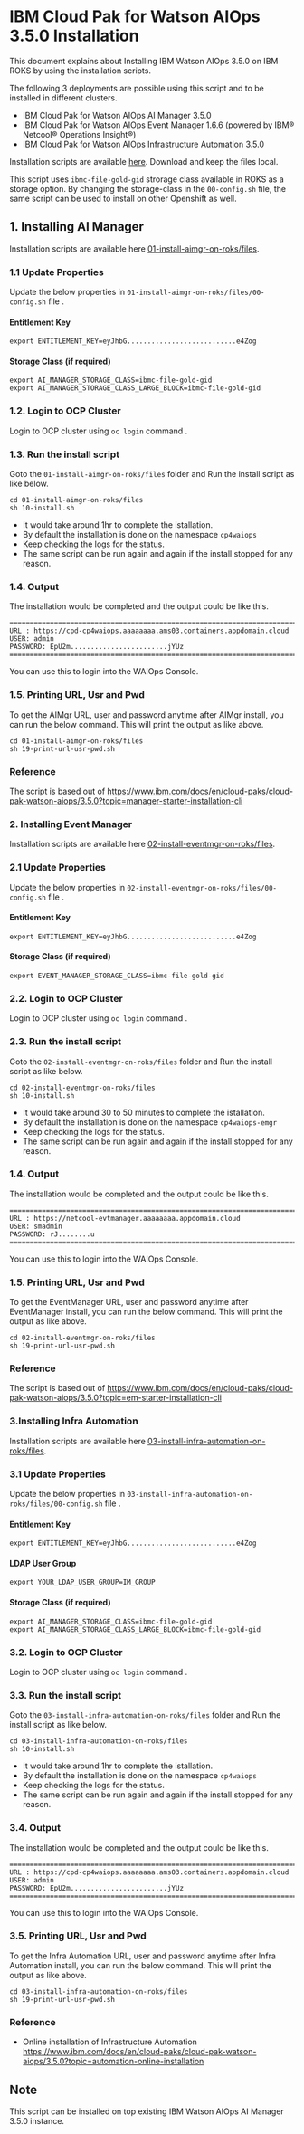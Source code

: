 # IBM Cloud Pak for Watson AIOps 3.5.0 Installation

This document explains about Installing IBM Watson AIOps 3.5.0 on IBM ROKS by using the installation scripts. 

The following 3 deployments are possible using this script and to be installed in different clusters.

- IBM Cloud Pak for Watson AIOps AI Manager 3.5.0
- IBM Cloud Pak for Watson AIOps Event Manager 1.6.6 (powered by IBM® Netcool® Operations Insight®)
- IBM Cloud Pak for Watson AIOps Infrastructure Automation 3.5.0

Installation scripts are available [here](.). Download and keep the files local.

This script uses `ibmc-file-gold-gid` strorage class available in ROKS as a storage option. By changing the storage-class in the `00-config.sh` file, the same script can be used to install on other Openshift as well.

## 1. Installing AI Manager

Installation scripts are available here [01-install-aimgr-on-roks/files](./01-install-aimgr-on-roks/files).

### 1.1 Update Properties

Update the below properties in `01-install-aimgr-on-roks/files/00-config.sh` file .

#### Entitlement Key
```
export ENTITLEMENT_KEY=eyJhbG...........................e4Zog
```

#### Storage Class (if required)
```
export AI_MANAGER_STORAGE_CLASS=ibmc-file-gold-gid
export AI_MANAGER_STORAGE_CLASS_LARGE_BLOCK=ibmc-file-gold-gid
```

### 1.2. Login to OCP Cluster

Login to OCP cluster using  `oc login` command .

### 1.3. Run the install script

Goto the `01-install-aimgr-on-roks/files` folder and Run the install script as like below.

```
cd 01-install-aimgr-on-roks/files
sh 10-install.sh
```

- It would take around 1hr to complete the istallation. 
- By default the installation is done on the namespace `cp4waiops`
- Keep checking the logs for the status. 
- The same script can be run again and again if the install stopped for any reason.

### 1.4. Output
 
The installation would be completed and the output could be like this.

```
=====================================================================================================
URL : https://cpd-cp4waiops.aaaaaaaa.ams03.containers.appdomain.cloud
USER: admin
PASSWORD: EpU2m........................jYUz
=====================================================================================================

```

You can use this to login into the WAIOps Console.

### 1.5. Printing URL, Usr and Pwd

To get the AIMgr URL, user and password anytime after AIMgr install, you can run the below command. This will print the output as like above.

```
cd 01-install-aimgr-on-roks/files
sh 19-print-url-usr-pwd.sh
```

### Reference

The script is based out of https://www.ibm.com/docs/en/cloud-paks/cloud-pak-watson-aiops/3.5.0?topic=manager-starter-installation-cli


### 2. Installing Event Manager

Installation scripts are available here [02-install-eventmgr-on-roks/files](./02-install-eventmgr-on-roks/files).

### 2.1 Update Properties

Update the below properties in `02-install-eventmgr-on-roks/files/00-config.sh` file .

#### Entitlement Key
```
export ENTITLEMENT_KEY=eyJhbG...........................e4Zog
```

#### Storage Class (if required)
```
export EVENT_MANAGER_STORAGE_CLASS=ibmc-file-gold-gid
```

### 2.2. Login to OCP Cluster

Login to OCP cluster using  `oc login` command .

### 2.3. Run the install script

Goto the `02-install-eventmgr-on-roks/files` folder and Run the install script as like below.

```
cd 02-install-eventmgr-on-roks/files
sh 10-install.sh
```

- It would take around 30 to 50 minutes to complete the istallation. 
- By default the installation is done on the namespace `cp4waiops-emgr`
- Keep checking the logs for the status. 
- The same script can be run again and again if the install stopped for any reason.

### 1.4. Output
 
The installation would be completed and the output could be like this.

```
=====================================================================================================
URL : https://netcool-evtmanager.aaaaaaaa.appdomain.cloud
USER: smadmin
PASSWORD: rJ........u
=====================================================================================================

```

You can use this to login into the WAIOps Console.

### 1.5. Printing URL, Usr and Pwd

To get the EventManager URL, user and password anytime after EventManager install, you can run the below command. This will print the output as like above.

```
cd 02-install-eventmgr-on-roks/files
sh 19-print-url-usr-pwd.sh
```

### Reference

The script is based out of https://www.ibm.com/docs/en/cloud-paks/cloud-pak-watson-aiops/3.5.0?topic=em-starter-installation-cli


### 3.Installing Infra Automation


Installation scripts are available here [03-install-infra-automation-on-roks/files](./03-install-infra-automation-on-roks/files).

### 3.1 Update Properties

Update the below properties in `03-install-infra-automation-on-roks/files/00-config.sh` file .

#### Entitlement Key
```
export ENTITLEMENT_KEY=eyJhbG...........................e4Zog
```

#### LDAP User Group
```
export YOUR_LDAP_USER_GROUP=IM_GROUP
```

#### Storage Class (if required)
```
export AI_MANAGER_STORAGE_CLASS=ibmc-file-gold-gid
export AI_MANAGER_STORAGE_CLASS_LARGE_BLOCK=ibmc-file-gold-gid
```

### 3.2. Login to OCP Cluster

Login to OCP cluster using  `oc login` command .

### 3.3. Run the install script

Goto the `03-install-infra-automation-on-roks/files` folder and Run the install script as like below.

```
cd 03-install-infra-automation-on-roks/files
sh 10-install.sh
```

- It would take around 1hr to complete the istallation. 
- By default the installation is done on the namespace `cp4waiops`
- Keep checking the logs for the status. 
- The same script can be run again and again if the install stopped for any reason.

### 3.4. Output
 
The installation would be completed and the output could be like this.

```
=====================================================================================================
URL : https://cpd-cp4waiops.aaaaaaaa.ams03.containers.appdomain.cloud
USER: admin
PASSWORD: EpU2m........................jYUz
=====================================================================================================

```

You can use this to login into the WAIOps Console.

### 3.5. Printing URL, Usr and Pwd

To get the Infra Automation URL, user and password anytime after Infra Automation install, you can run the below command. This will print the output as like above.

```
cd 03-install-infra-automation-on-roks/files
sh 19-print-url-usr-pwd.sh
```

### Reference

- Online installation of Infrastructure Automation
https://www.ibm.com/docs/en/cloud-paks/cloud-pak-watson-aiops/3.5.0?topic=automation-online-installation
## Note

This script can be installed on top existing IBM Watson AIOps AI Manager 3.5.0 instance.

